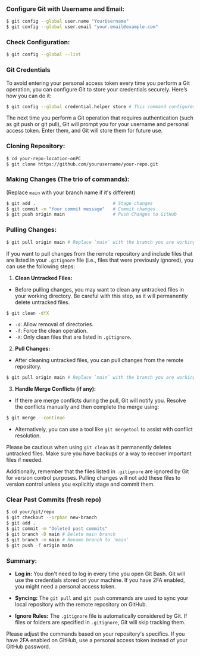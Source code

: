 ### **Configure Git with Username and Email:**

```bash
$ git config --global user.name "YourUsername"
$ git config --global user.email "your.email@example.com"
```

### **Check Configuration:**

```bash
$ git config --global --list
```

### Git Credentials

To avoid entering your personal access token every time you perform a Git operation, you can configure Git to store your credentials securely. Here’s how you can do it:

```bash
$ git config --global credential.helper store # This command configures Git to store your credentials in plaintext in a .git-credentials file in your home directory. Note that this method is not the most secure because the credentials are stored in plaintext.
```

The next time you perform a Git operation that requires authentication (such as git push or git pull), Git will prompt you for your username and personal access token. Enter them, and Git will store them for future use.

### Cloning Repository:

```bash
$ cd your-repo-location-onPC
$ git clone https://github.com/yourusername/your-repo.git
```

### Making Changes (The trio of commands):

(Replace `main` with your branch name if it's different)

```bash
$ git add .                             # Stage changes
$ git commit -m "Your commit message"   # Commit changes
$ git push origin main                  # Push Changes to GitHub
```

### Pulling Changes:

```bash
$ git pull origin main # Replace `main` with the branch you are working on.
```

If you want to pull changes from the remote repository and include files that are listed in your `.gitignore` file (i.e., files that were previously ignored), you can use the following steps:

1. **Clean Untracked Files:**

- Before pulling changes, you may want to clean any untracked files in your working directory. Be careful with this step, as it will permanently delete untracked files.

```bash
$ git clean -dfX
```

- `-d`: Allow removal of directories.
- `-f`: Force the clean operation.
- `-X`: Only clean files that are listed in `.gitignore`.

2. **Pull Changes:**

- After cleaning untracked files, you can pull changes from the remote repository.

```bash
$ git pull origin main # Replace `main` with the branch you are working on.
```

3. **Handle Merge Conflicts (if any):**

- If there are merge conflicts during the pull, Git will notify you. Resolve the conflicts manually and then complete the merge using:

```bash
$ git merge --continue
```

- Alternatively, you can use a tool like `git mergetool` to assist with conflict resolution.

Please be cautious when using `git clean` as it permanently deletes untracked files. Make sure you have backups or a way to recover important files if needed.

Additionally, remember that the files listed in `.gitignore` are ignored by Git for version control purposes. Pulling changes will not add these files to version control unless you explicitly stage and commit them.

### Clear Past Commits (fresh repo)

```bash
$ cd your/git/repo
$ git checkout --orphan new-branch
$ git add .
$ git commit -m "Deleted past commits"
$ git branch -D main # Delete main branch
$ git branch -m main # Rename branch to 'main'
$ git push -f origin main
```

### Summary:

- **Log in:** You don't need to log in every time you open Git Bash. Git will use the credentials stored on your machine. If you have 2FA enabled, you might need a personal access token.
    
- **Syncing:** The `git pull` and `git push` commands are used to sync your local repository with the remote repository on GitHub.
    
- **Ignore Rules:** The `.gitignore` file is automatically considered by Git. If files or folders are specified in `.gitignore`, Git will skip tracking them.
    

Please adjust the commands based on your repository's specifics. If you have 2FA enabled on GitHub, use a personal access token instead of your GitHub password.
